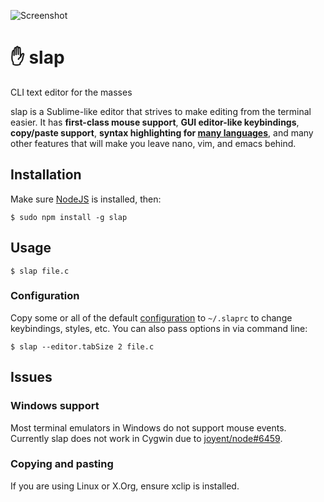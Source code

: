 ![Screenshot](https://raw.githubusercontent.com/slap-editor/slap/master/screenshot.png)

✋ slap
======

CLI text editor for the masses

slap is a Sublime-like editor that strives to make editing from the terminal
easier. It has **first-class mouse support**, **GUI editor-like keybindings**,
**copy/paste support**, **syntax highlighting for [many languages](https://github.com/isagalaev/highlight.js/tree/master/src/languages)**,
and many other features that will make you leave nano, vim, and emacs behind.

Installation
------------

Make sure [NodeJS](http://nodejs.org/download/) is installed, then:

    $ sudo npm install -g slap

Usage
-----

    $ slap file.c

### Configuration

Copy some or all of the default [configuration](slap.ini) to `~/.slaprc` to
change keybindings, styles, etc. You can also pass options in via command line:

    $ slap --editor.tabSize 2 file.c

Issues
------

### Windows support

Most terminal emulators in Windows do not support mouse events. Currently slap
does not work in Cygwin due to [joyent/node#6459](https://github.com/joyent/node/issues/6459).

### Copying and pasting

If you are using Linux or X.Org, ensure xclip is installed.
